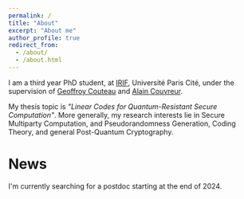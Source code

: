 ```yaml
---
permalink: /
title: "About"
excerpt: "About me"
author_profile: true
redirect_from: 
  - /about/
  - /about.html
---
```


I am a third year PhD student, at [IRIF](https://www.irif.fr/), Université Paris Cité, under the supervision of [Geoffroy Couteau](https://geoffroycouteau.github.io/) and [Alain Couvreur](http://www.lix.polytechnique.fr/Labo/Alain.Couvreur/). 

My thesis topic is *"Linear Codes for Quantum-Resistant Secure Computation"*. More generally, my research interests lie in Secure Multiparty Computation, and Pseudorandomness Generation, Coding Theory, and general Post-Quantum Cryptography. 


News
======

I'm currently searching for a postdoc starting at the end of 2024.



